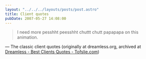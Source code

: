 ```yaml
---
layout: "../../../layouts/posts/post.astro"
title: Client quotes
pubDate: 2007-05-27 14:08:00
---
```


> I need more pesshht peesshht chuttt chutt papapapa on this animation.

— The classic client quotes (originally at dreamless.org, archived at [Dreamless - Best Clients Quotes - Tofslie.com](http://tofslie.com/clientquotes.htm))
